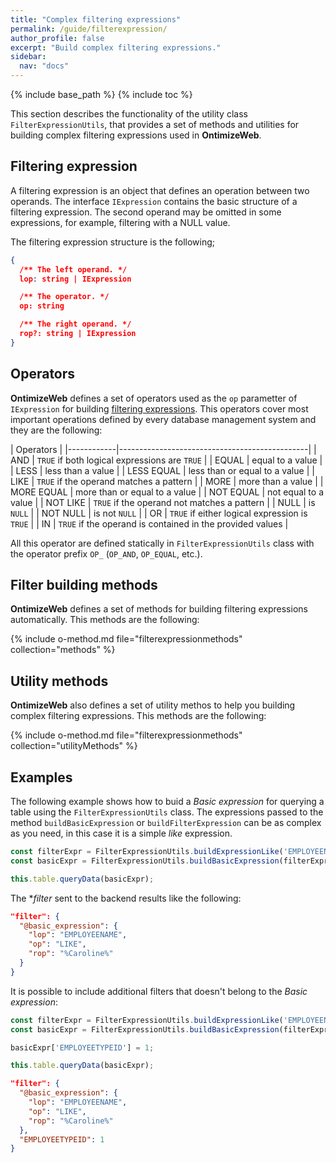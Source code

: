 ```yaml
---
title: "Complex filtering expressions"
permalink: /guide/filterexpression/
author_profile: false
excerpt: "Build complex filtering expressions."
sidebar:
  nav: "docs"
---
```


{% include base_path %}
{% include toc %}

This section describes the functionality of the utility class `FilterExpressionUtils`, that provides a set of methods and utilities for building complex filtering expressions used in **OntimizeWeb**.

## Filtering expression
A filtering expression is an object that defines an operation between two operands. The interface `IExpression` contains the basic structure of a filtering expression. The second operand may be omitted in some expressions, for example, filtering with a NULL value.

The filtering expression structure is the following;
```json
{
  /** The left operand. */
  lop: string | IExpression

  /** The operator. */
  op: string

  /** The right operand. */
  rop?: string | IExpression
}
```

## Operators
**OntimizeWeb** defines a set of operators used as the `op` parametter of `IExpression` for building [filtering expressions](#filtering-expression). This operators cover most important operations defined by every database management system and they are the following:

| Operators                                                  |
|------------|-----------------------------------------------|
| AND        | `TRUE` if both logical expressions are `TRUE` |
| EQUAL      | equal to a value                              |
| LESS       | less than a value                             |
| LESS EQUAL | less than or equal to a value                 |
| LIKE       | `TRUE` if the operand matches a pattern       |
| MORE       | more than a value                             |
| MORE EQUAL | more than or equal to a value                 |
| NOT EQUAL  | not equal to a value                          |
| NOT LIKE   | `TRUE` if the operand not matches a pattern   |
| NULL       | is `NULL`                                     |
| NOT NULL   | is not `NULL`                                 |
| OR         | `TRUE` if either logical expression is `TRUE` |
| IN         | `TRUE` if the operand is contained in the provided values |

<!-- * **Logical operators**:
> * AND: `TRUE` if both logical expressions are `TRUE`.
> * LIKE: `TRUE` if the operand matches a pattern.
> * NOT_LIKE: `TRUE` if the operand not matches a pattern.
> * OR: `TRUE` if either logical expression is `TRUE`.

* **Comparision operators**:
> * EQUAL: equal to a value.
> * LESS: less than a value.
> * LESS EQUAL: less than or equal to a value.
> * MORE: more than a value.
> * MORE_EQUAL: more than or equal to a value.
> * NOT EQUAL: not equal to a value.

* **Predicates**:
> * NULL: is `NULL`.
> * NOT NULL: is not `NULL`. -->

All this operator are defined statically in `FilterExpressionUtils` class with the operator prefix `OP_` (`OP_AND`, `OP_EQUAL`, etc.).

## Filter building methods
**OntimizeWeb** defines a set of methods for building filtering expressions automatically. This methods are the following:

{% include o-method.md file="filterexpressionmethods" collection="methods" %}

## Utility methods
**OntimizeWeb** also defines a set of utility methos to help you building complex filtering expressions. This methods are the following:

{% include o-method.md file="filterexpressionmethods" collection="utilityMethods" %}

## Examples

The following example shows how to buid a *Basic expression* for querying a table using the `FilterExpressionUtils` class. The expressions passed to the method `buildBasicExpression` or `buildFilterExpression` can be as complex as you need, in this case it is a simple *like* expression.

```js
const filterExpr = FilterExpressionUtils.buildExpressionLike('EMPLOYEENAME', 'Caroline');
const basicExpr = FilterExpressionUtils.buildBasicExpression(filterExpr);

this.table.queryData(basicExpr);
```

The **filter* sent to the backend results like the following:

```json
"filter": {
  "@basic_expression": {
    "lop": "EMPLOYEENAME",
    "op": "LIKE",
    "rop": "%Caroline%"
  }
}
```

It is possible to include additional filters that doesn't belong to the *Basic expression*:

```js
const filterExpr = FilterExpressionUtils.buildExpressionLike('EMPLOYEENAME', 'Caroline');
const basicExpr = FilterExpressionUtils.buildBasicExpression(filterExpr);

basicExpr['EMPLOYEETYPEID'] = 1;

this.table.queryData(basicExpr);
```

```json
"filter": {
  "@basic_expression": {
    "lop": "EMPLOYEENAME",
    "op": "LIKE",
    "rop": "%Caroline%"
  },
  "EMPLOYEETYPEID": 1
}
```
